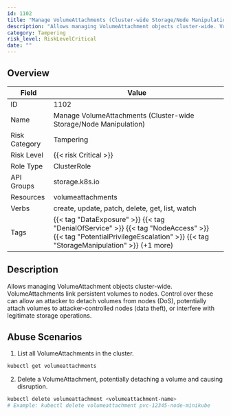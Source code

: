 ```yaml
---
id: 1102
title: "Manage VolumeAttachments (Cluster-wide Storage/Node Manipulation)"
description: "Allows managing VolumeAttachment objects cluster-wide. VolumeAttachments link persistent volumes to nodes. Control over these can allow an attacker to detach volumes from nodes (DoS), potentially attach volumes to attacker-controlled nodes (data theft), or interfere with legitimate storage operations."
category: Tampering
risk_level: RiskLevelCritical
date: ""
---
```


## Overview

| Field         | Value                                                                                                                                                                    |
| ------------- | ------------------------------------------------------------------------------------------------------------------------------------------------------------------------ |
| ID            | 1102                                                                                                                                                                     |
| Name          | Manage VolumeAttachments (Cluster-wide Storage/Node Manipulation)                                                                                                        |
| Risk Category | Tampering                                                                                                                                                                |
| Risk Level    | {{< risk Critical >}}                                                                                                                                                    |
| Role Type     | ClusterRole                                                                                                                                                              |
| API Groups    | storage.k8s.io                                                                                                                                                           |
| Resources     | volumeattachments                                                                                                                                                        |
| Verbs         | create, update, patch, delete, get, list, watch                                                                                                                          |
| Tags          | {{< tag "DataExposure" >}} {{< tag "DenialOfService" >}} {{< tag "NodeAccess" >}} {{< tag "PotentialPrivilegeEscalation" >}} {{< tag "StorageManipulation" >}} (+1 more) |

## Description

Allows managing VolumeAttachment objects cluster-wide. VolumeAttachments link persistent volumes to nodes. Control over these can allow an attacker to detach volumes from nodes (DoS), potentially attach volumes to attacker-controlled nodes (data theft), or interfere with legitimate storage operations.

## Abuse Scenarios

1. List all VolumeAttachments in the cluster.

```bash {copy=true}
kubectl get volumeattachments

```

2. Delete a VolumeAttachment, potentially detaching a volume and causing disruption.

```bash {copy=true}
kubectl delete volumeattachment <volumeattachment-name>
# Example: kubectl delete volumeattachment pvc-12345-node-minikube

```
